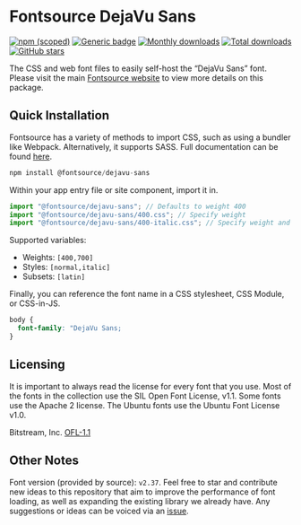 # Fontsource DejaVu Sans

[![npm (scoped)](https://img.shields.io/npm/v/@fontsource/dejavu-sans?color=brightgreen)](https://www.npmjs.com/package/@fontsource/dejavu-sans) [![Generic badge](https://img.shields.io/badge/fontsource-passing-brightgreen)](https://github.com/fontsource/fontsource) [![Monthly downloads](https://badgen.net/npm/dm/@fontsource/dejavu-sans)](https://github.com/fontsource/fontsource) [![Total downloads](https://badgen.net/npm/dt/@fontsource/dejavu-sans)](https://github.com/fontsource/fontsource) [![GitHub stars](https://img.shields.io/github/stars/fontsource/fontsource.svg?style=social&label=Star)](https://github.com/fontsource/fontsource/stargazers)

The CSS and web font files to easily self-host the “DejaVu Sans” font. Please visit the main [Fontsource website](https://fontsource.org/fonts/dejavu-sans) to view more details on this package.

## Quick Installation

Fontsource has a variety of methods to import CSS, such as using a bundler like Webpack. Alternatively, it supports SASS. Full documentation can be found [here](https://fontsource.org/docs/getting-started/introduction).

```javascript
npm install @fontsource/dejavu-sans
```

Within your app entry file or site component, import it in.

```javascript
import "@fontsource/dejavu-sans"; // Defaults to weight 400
import "@fontsource/dejavu-sans/400.css"; // Specify weight
import "@fontsource/dejavu-sans/400-italic.css"; // Specify weight and style

```

Supported variables:
- Weights: `[400,700]`
- Styles: `[normal,italic]`
- Subsets: `[latin]`

Finally, you can reference the font name in a CSS stylesheet, CSS Module, or CSS-in-JS.

```css
body {
  font-family: "DejaVu Sans;
}
```

## Licensing
It is important to always read the license for every font that you use.
Most of the fonts in the collection use the SIL Open Font License, v1.1. Some fonts use the Apache 2 license. The Ubuntu fonts use the Ubuntu Font License v1.0.

Bitstream, Inc.
[OFL-1.1](https://github.com/dejavu-fonts/dejavu-fonts/blob/master/LICENSE)

## Other Notes
Font version (provided by source): `v2.37`.
Feel free to star and contribute new ideas to this repository that aim to improve the performance of font loading, as well as expanding the existing library we already have. Any suggestions or ideas can be voiced via an [issue](https://github.com/fontsource/fontsource/issues).